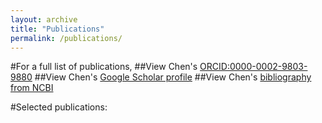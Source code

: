 ```yaml
---
layout: archive
title: "Publications"
permalink: /publications/
---
```


#For a full list of publications,
##View Chen's [ORCID:0000-0002-9803-9880](https://orcid.org/0000-0002-9803-9880)
##View Chen's [Google Scholar profile](https://scholar.google.com/citations?user=VMcFpJ4AAAAJ&hl=en)
##View Chen's [bibliography from NCBI](https://www.ncbi.nlm.nih.gov/sites/myncbi/1HeGaoiqXwwwpf/bibliography/55040917/public/?sort=date&direction=ascending)

#Selected publications:


